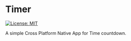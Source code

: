 # Timer

[![License: MIT](https://img.shields.io/badge/License-MIT-yellow.svg)](./LICENSE)

A simple Cross Platform Native App for Time countdown. 